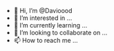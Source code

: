 - 👋 Hi, I’m @Davioood
- 👀 I’m interested in ...
- 🌱 I’m currently learning ...
- 💞️ I’m looking to collaborate on ...
- 📫 How to reach me ...

<!---
Davioood/Davioood is a ✨ special ✨ repository because its `README.md` (this file) appears on your GitHub profile.
You can click the Preview link to take a look at your changes.
--->
